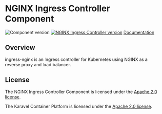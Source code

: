 # NGINX Ingress Controller Component

![Component version](https://img.shields.io/badge/dynamic/yaml?color=blue&label=component+version&query=$.entries.ingress-nginx[0].version&url=https%3A%2F%2Fcharts.mikamai.com%2Fkaravel%2Findex.yaml&style=for-the-badge)
[![NGINX Ingress Controller version](https://img.shields.io/badge/dynamic/yaml?color=blue&label=ingress-nginx+version&query=$.entries.ingress-nginx[0].appVersion&url=https%3A%2F%2Fcharts.mikamai.com%2Fkaravel%2Findex.yaml&style=for-the-badge)](https://kubernetes.github.io/ingress-nginx)
[Documentation](https://docs.karavel.io/components/ingress-nginx)

## Overview

ingress-nginx is an Ingress controller for Kubernetes using NGINX as a reverse proxy and load balancer.

## License

The NGINX Ingress Controller Component is licensed under the [Apache 2.0 license](LICENSE).

The Karavel Container Platform is licensed under the [Apache 2.0 license](https://github.com/projectkaravel/platform/blob/main/LICENSE).
